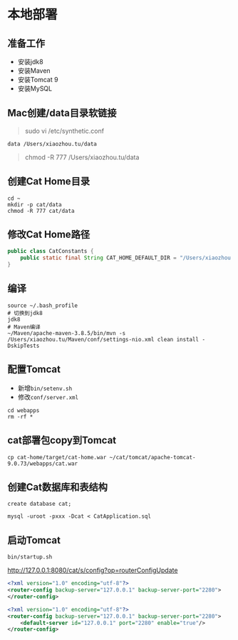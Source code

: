 # 本地部署

## 准备工作

* 安装jdk8
* 安装Maven
* 安装Tomcat 9
* 安装MySQL

## Mac创建/data目录软链接

> sudo vi /etc/synthetic.conf

```shell
data /Users/xiaozhou.tu/data
```

> chmod -R 777 /Users/xiaozhou.tu/data

## 创建Cat Home目录

```shell
cd ~
mkdir -p cat/data
chmod -R 777 cat/data
```

## 修改Cat Home路径

```java
public class CatConstants {
    public static final String CAT_HOME_DEFAULT_DIR = "/Users/xiaozhou.tu/data/appdatas/cat/";
}
```

## 编译

```shell
source ~/.bash_profile
# 切换到jdk8
jdk8
# Maven编译
~/Maven/apache-maven-3.8.5/bin/mvn -s /Users/xiaozhou.tu/Maven/conf/settings-nio.xml clean install -DskipTests
```

## 配置Tomcat

* 新增`bin/setenv.sh`
* 修改`conf/server.xml`

```shell
cd webapps
rm -rf *
```

## cat部署包copy到Tomcat

```shell
cp cat-home/target/cat-home.war ~/cat/tomcat/apache-tomcat-9.0.73/webapps/cat.war
```

## 创建Cat数据库和表结构

```shell
create database cat;
```

```shell
mysql -uroot -pxxx -Dcat < CatApplication.sql
```

## 启动Tomcat

```shell
bin/startup.sh
```

http://127.0.0.1:8080/cat/s/config?op=routerConfigUpdate

```xml
<?xml version="1.0" encoding="utf-8"?>
<router-config backup-server="127.0.0.1" backup-server-port="2280">
</router-config>
```

```xml
<?xml version="1.0" encoding="utf-8"?>
<router-config backup-server="127.0.0.1" backup-server-port="2280">
    <default-server id="127.0.0.1" port="2280" enable="true"/>
</router-config>
```
